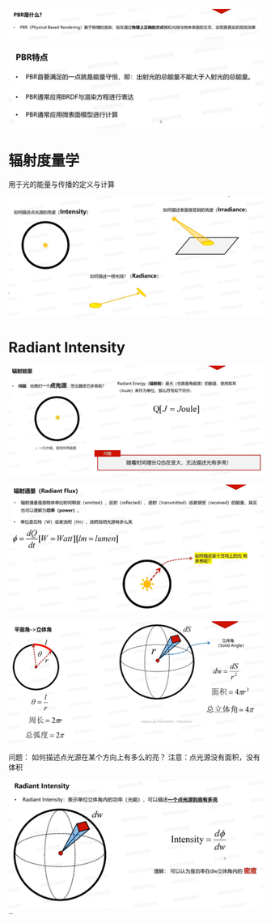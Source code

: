 ![输入图片说明](/imgs/2025-03-07/BG2svCQWM9kGUdnF.png)

![输入图片说明](/imgs/2025-03-07/FlLYjRJaIu7grJJm.png)

# 辐射度量学
用于光的能量与传播的定义与计算

![输入图片说明](/imgs/2025-03-07/XHpZApk0oA4v9a0q.png)

# Radiant Intensity

![输入图片说明](/imgs/2025-03-07/eklgiY6JhKm1kruV.png)

![输入图片说明](/imgs/2025-03-07/mVUI4L8AkcuN7E93.png)

![输入图片说明](/imgs/2025-03-07/R5MpAqBR0kBzTqhv.png)

问题：
如何描述点光源在某个方向上有多么的亮？
注意：点光源没有面积，没有体积

![输入图片说明](/imgs/2025-03-07/Mxvau6tc3y6tCHSi.png)
``
<!--stackedit_data:
eyJoaXN0b3J5IjpbLTE0OTk1MzM3NTYsLTEyMDc3MzYwMjksLT
EyNTg4NDc2NDksMTk1MTEyNTQwMl19
-->